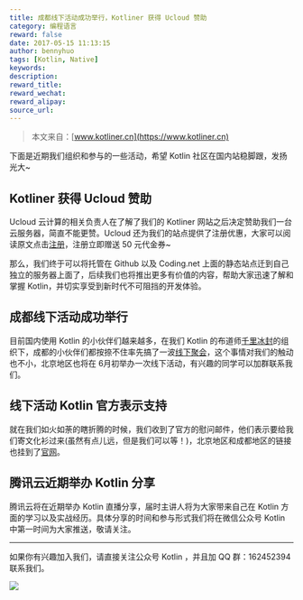 ```yaml
---
title: 成都线下活动成功举行，Kotliner 获得 Ucloud 赞助
category: 编程语言
reward: false
date: 2017-05-15 11:13:15
author: bennyhuo
tags: [Kotlin, Native]
keywords:
description:
reward_title:
reward_wechat:
reward_alipay:
source_url:
---
```


>本文来自：[www.kotliner.cn](https://www.kotliner.cn)

下面是近期我们组织和参与的一些活动，希望 Kotlin 社区在国内站稳脚跟，发扬光大~

## Kotliner 获得 Ucloud 赞助

Ucloud 云计算的相关负责人在了解了我们的 Kotliner 网站之后决定赞助我们一台云服务器，简直不能更赞。Ucloud 还为我们的站点提供了注册优惠，大家可以阅读原文点击[注册](https://account.ucloud.cn/cas/register?utm_source=kotliner&utm_medium=content_pic_pc&utm_campaign=zanzhu&ytag=kotliner)，注册立即赠送 50 元代金券~

那么，我们终于可以将托管在 Github 以及 Coding.net 上面的静态站点迁到自己独立的服务器上面了，后续我们也将推出更多有价值的内容，帮助大家迅速了解和掌握 Kotlin，并切实享受到新时代不可阻挡的开发体验。

## 成都线下活动成功举行

目前国内使用 Kotlin 的小伙伴们越来越多，在我们 Kotlin 的布道师[千里冰封](http://ice1000.org/)的组织下，成都的小伙伴们都按捺不住率先搞了一波[线下聚会](https://www.kotliner.cn/2017/05/15/2017-5-13-KotlinMeetupChengDu/)，这个事情对我们的触动也不小，北京地区也将在 6月初举办一次线下活动，有兴趣的同学可以加群联系我们。

## 线下活动 Kotlin 官方表示支持

就在我们如火如荼的瞎折腾的时候，我们收到了官方的慰问邮件，他们表示要给我们寄文化衫过来(虽然有点儿远，但是我们可以等！)，北京地区和成都地区的链接也挂到了[官网](http://kotlinlang.org/community/user-groups.html)。

## 腾讯云近期举办 Kotlin 分享

腾讯云将在近期举办 Kotlin 直播分享，届时主讲人将为大家带来自己在 Kotlin 方面的学习以及实战经历。具体分享的时间和参与形式我们将在微信公众号 Kotlin 中第一时间为大家推送，敬请关注。
	
-----------------

如果你有兴趣加入我们，请直接关注公众号 Kotlin ，并且加 QQ 群：162452394 联系我们。

![](/arts/kotlin_group.jpg)